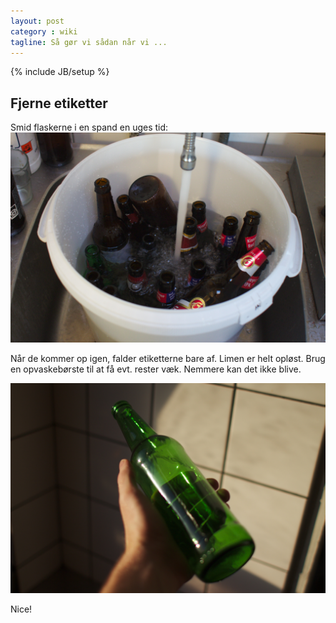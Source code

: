 ```yaml
---
layout: post
category : wiki
tagline: Så gør vi sådan når vi ...
---
```

{% include JB/setup %}

Fjerne etiketter
----------------
Smid flaskerne i en spand en uges tid:
![Flasker i en uges vandbad](/images/flaskebad.jpg "1 uge i vand")

Når de kommer op igen, falder etiketterne bare af. Limen er helt
opløst. Brug en opvaskebørste til at få evt. rester væk. Nemmere kan
det ikke blive.

![Ren flaske](/images/rengjort-flaske.jpg "Nice!")

Nice!
